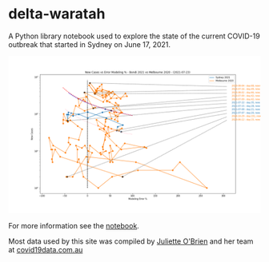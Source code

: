 # delta-waratah

A Python library notebook used to explore the state of the current COVID-19 outbreak that started in Sydney on June 17, 2021.

![hedgehog plot](archive/2021-07-23/hedgehog.png)

For more information see the [notebook](sydney-outbreaks.ipynb).

Most data used by this site was compiled by [Juliette O'Brien](https://twitter.com/juliette_io) and her team at [covid19data.com.au](https://covid19data.com.au)
